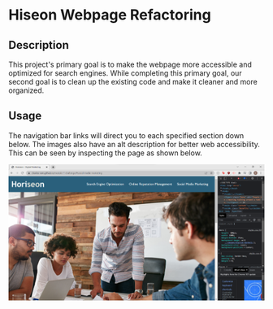 # Hiseon Webpage Refactoring

## Description

This project's primary goal is to make the webpage more accessible and optimized for search engines. While completing this primary goal, our second goal is to clean up the existing code and make it cleaner and more organized.

## Usage

The navigation bar links will direct you to each specified section down below. The images also have an alt description for better web accessibility. This can be seen by inspecting the page as shown below.

![Horiseon webpage screenshot](assets/images/horiseon-webpage-screenshot.png)